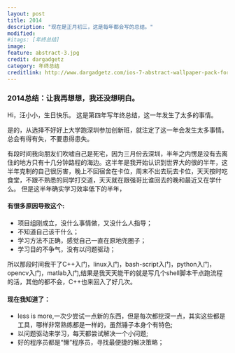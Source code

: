 ```yaml
---
layout: post
title: 2014
description: "现在是正月初三，这是每年都会写的总结。"
modified:
#itags: [年终总结]
image:
feature: abstract-3.jpg
credit: dargadgetz
category: 年终总结
creditlink: http://www.dargadgetz.com/ios-7-abstract-wallpaper-pack-for-iphone-5-and-ipod-touch-retina/
---
```



###  2014总结：让我再想想，我还没想明白。

Hi，汪小小，生日快乐。
这是第四年写年终总结，这一年发生了太多的事情。

是的，从选择不好好上大学跑深圳参加创新班，就注定了这一年会发生太多事情。总会有得有失，不要患得患失。

有段时间我向朋友们吹嘘自己是死宅，因为三月份去深圳，半年之内愣是没有去离住的地方只有十几分钟路程的海边。这半年是我开始认识到世界大的很的半年，这半年克制的自己很厉害，晚上不回宿舍在卡位，周末不出去玩去卡位，天天按时吃食堂，不跟不熟悉的同学打交道，天天就在跟强哥比谁回去的晚和最近又在学什么。
但是这半年确实学习效率低下的半年，

#### 有很多原因导致这个:
*  项目组刚成立，没什么事情做，又没什么人指导；
*  不知道自己该干什么；
*  学习方法不正确，感觉自己一直在原地兜圈子； 
*  学习目的不争气，没有以问题驱动；

所以那段时间我干了C++入门，linux入门，bash-script入门，python入门，opencv入门，matlab入门,结果是我天天能干的就是写几个shell脚本干点跑流程的活，其他的都不会，C++也来回入了好几次。

#### 现在我知道了：
* less is more,一次少尝试一点新的东西，但是每次都挖深一点，其实这些都是工具，哪样非常熟练都是一样的，虽然锤子本身个有特色;
* 以问题驱动来学习，每天都尝试解决一个小问题;
* 好的程序员都是“懒”程序员，寻找最便捷的解决策略；


